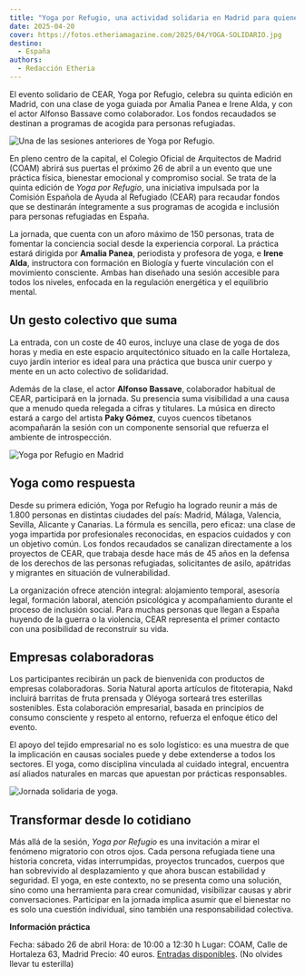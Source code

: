 ```yaml
---
title: "Yoga por Refugio, una actividad solidaria en Madrid para quienes buscan empezar de nuevo"
date: 2025-04-20
cover: https://fotos.etheriamagazine.com/2025/04/YOGA-SOLIDARIO.jpg
destino: 
  - España
authors: 
  - Redacción Etheria
---
```


El evento solidario de CEAR, Yoga por Refugio, celebra su quinta edición en Madrid, con 
una clase de yoga guiada por Amalia Panea e Irene Alda, y con el actor Alfonso Bassave 
como colaborador. Los fondos recaudados se destinan a programas de acogida para personas 
refugiadas. 

![Una de las sesiones anteriores de Yoga por Refugio.](https://fotos.etheriamagazine.com/2025/04/YOGA-SOLIDARIO.jpg "Una de las sesiones anteriores de Yoga por Refugio.")

En pleno centro de la capital, el Colegio Oficial de Arquitectos de Madrid (COAM) abrirá 
sus puertas el próximo 26 de abril a un evento que une práctica física, bienestar 
emocional y compromiso social. Se trata de la quinta edición de _Yoga por Refugio_, una 
iniciativa impulsada por la Comisión Española de Ayuda al Refugiado (CEAR) para recaudar 
fondos que se destinarán íntegramente a sus programas de acogida e inclusión para 
personas refugiadas en España. 

La jornada, que cuenta con un aforo máximo de 150 personas, trata de fomentar la 
conciencia social desde la experiencia corporal. La práctica estará dirigida por 
**Amalia Panea**, periodista y profesora de yoga, e **Irene Alda**, instructora con 
formación en Biología y fuerte vinculación con el movimiento consciente. Ambas han 
diseñado una sesión accesible para todos los niveles, enfocada en la regulación 
energética y el equilibrio mental. 

## Un gesto colectivo que suma

La entrada, con un coste de 40 euros, incluye una clase de yoga de dos horas y media en 
este espacio arquitectónico situado en la calle Hortaleza, cuyo jardín interior es ideal 
para una práctica que busca unir cuerpo y mente en un acto colectivo de solidaridad. 

Además de la clase, el actor **Alfonso Bassave**, colaborador habitual de CEAR, 
participará en la jornada. Su presencia suma visibilidad a una causa que a menudo queda 
relegada a cifras y titulares. La música en directo estará a cargo del artista **Paky 
Gómez**, cuyos cuencos tibetanos acompañarán la sesión con un componente sensorial que 
refuerza el ambiente de introspección. 

![Yoga por Refugio en Madrid](https://fotos.etheriamagazine.com/2025/04/yoga-por-refugio.jpeg "El evento tendrá lugar en el COAM.")

## Yoga como respuesta

Desde su primera edición, Yoga por Refugio ha logrado reunir a más de 1.800 personas en 
distintas ciudades del país: Madrid, Málaga, Valencia, Sevilla, Alicante y Canarias. La 
fórmula es sencilla, pero eficaz: una clase de yoga impartida por profesionales 
reconocidas, en espacios cuidados y con un objetivo común. Los fondos recaudados se 
canalizan directamente a los proyectos de CEAR, que trabaja desde hace más de 45 años en 
la defensa de los derechos de las personas refugiadas, solicitantes de asilo, apátridas 
y migrantes en situación de vulnerabilidad. 

La organización ofrece atención integral: alojamiento temporal, asesoría legal, 
formación laboral, atención psicológica y acompañamiento durante el proceso de inclusión 
social. Para muchas personas que llegan a España huyendo de la guerra o la violencia, 
CEAR representa el primer contacto con una posibilidad de reconstruir su vida. 

## Empresas colaboradoras

Los participantes recibirán un pack de bienvenida con productos de empresas 
colaboradoras. Soria Natural aporta artículos de fitoterapia, Nakd incluirá barritas de 
fruta prensada y Oléyoga sorteará tres esterillas sostenibles. Esta colaboración 
empresarial, basada en principios de consumo consciente y respeto al entorno, refuerza 
el enfoque ético del evento. 

El apoyo del tejido empresarial no es solo logístico: es una muestra de que la 
implicación en causas sociales puede y debe extenderse a todos los sectores. El yoga, 
como disciplina vinculada al cuidado integral, encuentra así aliados naturales en marcas 
que apuestan por prácticas responsables. 

![Jornada solidaria de yoga.](https://fotos.etheriamagazine.com/2025/04/yoga-tito-madrid-2025-1800x530-1.jpg "Jornada solidaria de yoga.")

## Transformar desde lo cotidiano

Más allá de la sesión, _Yoga por Refugio_ es una invitación a mirar el fenómeno 
migratorio con otros ojos. Cada persona refugiada tiene una historia concreta, vidas 
interrumpidas, proyectos truncados, cuerpos que han sobrevivido al desplazamiento y que 
ahora buscan estabilidad y seguridad. El yoga, en este contexto, no se presenta como una 
solución, sino como una herramienta para crear comunidad, visibilizar causas y abrir 
conversaciones. Participar en la jornada implica asumir que el bienestar no es solo una 
cuestión individual, sino también una responsabilidad colectiva. 

**Información práctica** 

Fecha: sábado 26 de abril Hora: de 10:00 a 12:30 h Lugar: COAM, Calle de Hortaleza 63, 
Madrid Precio: 40 euros. [Entradas 
disponibles](http://ti.to/comision-espanola-de-ayuda-al-refugiado-cear/yoga-por-refugio-en-madrid-2025). 
(No olvides llevar tu esterilla)
